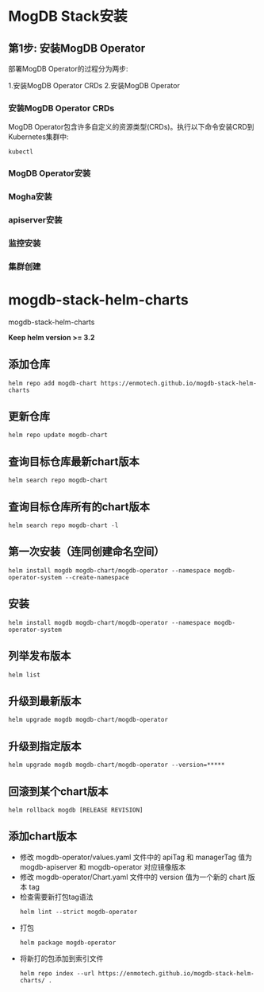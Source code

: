 # MogDB Stack安装

## 第1步: 安装MogDB Operator

部署MogDB Operator的过程分为两步:

1.安装MogDB Operator CRDs
2.安装MogDB Operator

### 安装MogDB Operator CRDs

MogDB Operator包含许多自定义的资源类型(CRDs)。执行以下命令安装CRD到Kubernetes集群中:

```shell
kubectl 
```

### MogDB Operator安装

### Mogha安装

### apiserver安装

### 监控安装

### 集群创建





# mogdb-stack-helm-charts
mogdb-stack-helm-charts

**Keep helm version >= 3.2**

## 添加仓库

```shell
helm repo add mogdb-chart https://enmotech.github.io/mogdb-stack-helm-charts
```

## 更新仓库

```shell
helm repo update mogdb-chart
```

## 查询目标仓库最新chart版本

```shell
helm search repo mogdb-chart
```

## 查询目标仓库所有的chart版本

```shell
helm search repo mogdb-chart -l
```

## 第一次安装（连同创建命名空间）

```shell
helm install mogdb mogdb-chart/mogdb-operator --namespace mogdb-operator-system --create-namespace
```

## 安装

```shell
helm install mogdb mogdb-chart/mogdb-operator --namespace mogdb-operator-system
```

## 列举发布版本

```shell
helm list
```

## 升级到最新版本

```shell
helm upgrade mogdb mogdb-chart/mogdb-operator
```

## 升级到指定版本

```shell
helm upgrade mogdb mogdb-chart/mogdb-operator --version=*****
```

## 回滚到某个chart版本

```shell
helm rollback mogdb [RELEASE REVISION]
```

## 添加chart版本

- 修改 mogdb-operator/values.yaml 文件中的 apiTag 和 managerTag 值为 mogdb-apiserver 和 mogdb-operator 对应镜像版本
- 修改 mogdb-operator/Chart.yaml 文件中的 version 值为一个新的 chart 版本 tag
- 检查需要新打包tag语法
    ```shell
    helm lint --strict mogdb-operator
    ```
- 打包
    ```shell
    helm package mogdb-operator
    ```
- 将新打的包添加到索引文件
    ```shell
    helm repo index --url https://enmotech.github.io/mogdb-stack-helm-charts/ .
    ```